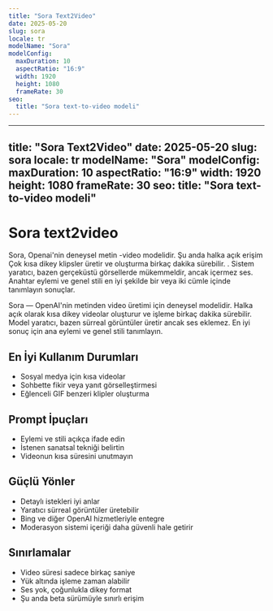 ```yaml
---
title: "Sora Text2Video"
date: 2025-05-20
slug: sora
locale: tr
modelName: "Sora"
modelConfig:
  maxDuration: 10
  aspectRatio: "16:9"
  width: 1920
  height: 1080
  frameRate: 30
seo:
  title: "Sora text-to-video modeli"
---
```


---
title: "Sora Text2Video"
date: 2025-05-20
slug: sora
locale: tr
modelName: "Sora"
modelConfig:
  maxDuration: 10
  aspectRatio: "16:9"
  width: 1920
  height: 1080
  frameRate: 30
seo:
  title: "Sora text-to-video modeli"
---

# Sora text2video

Sora, Openai'nin deneysel metin -video modelidir. Şu anda halka açık erişim
Çok kısa dikey klipsler üretir ve oluşturma birkaç dakika sürebilir. .
Sistem yaratıcı, bazen gerçeküstü görsellerde mükemmeldir, ancak içermez
ses. Anahtar eylemi ve genel stili en iyi şekilde bir veya iki cümle içinde tanımlayın
sonuçlar.

Sora — OpenAI'nin metinden video üretimi için deneysel modelidir. Halka açık olarak kısa dikey videolar oluşturur ve işleme birkaç dakika sürebilir. Model yaratıcı, bazen sürreal görüntüler üretir ancak ses eklemez. En iyi sonuç için ana eylemi ve genel stili tanımlayın.

## En İyi Kullanım Durumları

- Sosyal medya için kısa videolar
- Sohbette fikir veya yanıt görselleştirmesi
- Eğlenceli GIF benzeri klipler oluşturma

## Prompt İpuçları

- Eylemi ve stili açıkça ifade edin
- İstenen sanatsal tekniği belirtin
- Videonun kısa süresini unutmayın

## Güçlü Yönler

- Detaylı istekleri iyi anlar
- Yaratıcı sürreal görüntüler üretebilir
- Bing ve diğer OpenAI hizmetleriyle entegre
- Moderasyon sistemi içeriği daha güvenli hale getirir

## Sınırlamalar

- Video süresi sadece birkaç saniye
- Yük altında işleme zaman alabilir
- Ses yok, çoğunlukla dikey format
- Şu anda beta sürümüyle sınırlı erişim
